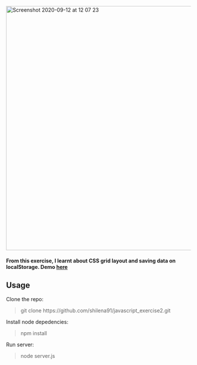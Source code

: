 <img width="667" alt="Screenshot 2020-09-12 at 12 07 23" src="https://user-images.githubusercontent.com/44005264/92992087-d456ad00-f4f0-11ea-8945-30e6f4c884e9.png">


#### From this exercise, I learnt about CSS grid layout and saving data on localStorage. Demo [here](https://shilena91.github.io/javasrcipt_exercise2)

## Usage

Clone the repo:
> git clone ht<span>tps://github.com/shilena91/javascript_exercise2.git

Install node depedencies:
> npm install

Run server:
> node server.js
